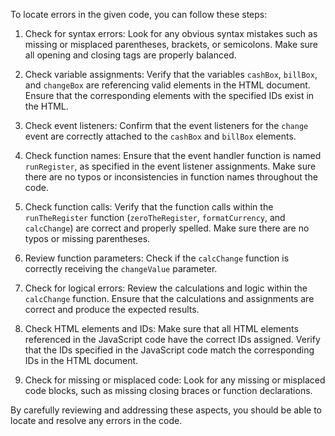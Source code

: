 To locate errors in the given code, you can follow these steps:

1. Check for syntax errors: Look for any obvious syntax mistakes such as missing or misplaced parentheses, brackets, or semicolons. Make sure all opening and closing tags are properly balanced.

2. Check variable assignments: Verify that the variables `cashBox`, `billBox`, and `changeBox` are referencing valid elements in the HTML document. Ensure that the corresponding elements with the specified IDs exist in the HTML.

3. Check event listeners: Confirm that the event listeners for the `change` event are correctly attached to the `cashBox` and `billBox` elements.

4. Check function names: Ensure that the event handler function is named `runRegister`, as specified in the event listener assignments. Make sure there are no typos or inconsistencies in function names throughout the code.

5. Check function calls: Verify that the function calls within the `runTheRegister` function (`zeroTheRegister`, `formatCurrency`, and `calcChange`) are correct and properly spelled. Make sure there are no typos or missing parentheses.

6. Review function parameters: Check if the `calcChange` function is correctly receiving the `changeValue` parameter.

7. Check for logical errors: Review the calculations and logic within the `calcChange` function. Ensure that the calculations and assignments are correct and produce the expected results.

8. Check HTML elements and IDs: Make sure that all HTML elements referenced in the JavaScript code have the correct IDs assigned. Verify that the IDs specified in the JavaScript code match the corresponding IDs in the HTML document.

9. Check for missing or misplaced code: Look for any missing or misplaced code blocks, such as missing closing braces or function declarations.

By carefully reviewing and addressing these aspects, you should be able to locate and resolve any errors in the code.
